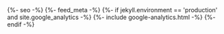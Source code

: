 <!DOCTYPE html>
<html>
    <head>
        <link rel="icon" href="https://elas-na-literatura.github.io/rsc/favicon.svg" type="image/svg" sizes="16x16">
        <meta charset="utf-8">
        <meta http-equiv="X-UA-Compatible" content="IE=edge">
        <meta name="viewport" content="width=device-width, initial-scale=1">
        {%- seo -%}
        <link rel="stylesheet" href="https://fonts.googleapis.com/css?family=Poppins">
        <link rel="stylesheet" href="{{ "/assets/main.css" | relative_url }}">
        {%- feed_meta -%}
        {%- if jekyll.environment == 'production' and site.google_analytics -%}
          {%- include google-analytics.html -%}
        {%- endif -%}
        <style>
            :root
            {
                --blurfactor: 0;
            }

            .bigimage
            {
                position: fixed;
                top: 0;
                left: 0;
                width: 100vw;
                height: 100vh;
                z-index: -100;
                background-color: #ffc6e5;
                align-items: center;
                text-align: center;
                filter: blur(calc(1vmin * var(--blurfactor)));
                -webkit-filter: blur(calc(1vmin * var(--blurfactor)));
            }

            .bigimage img
            {
                position: absolute;
                width: 100vmin;
                height: 100vmin;
                vertical-align: middle;
                top: 50%;
                left: 50%;
                margin-top: -50vmin;
                margin-left: -50vmin;
            }

            .specialquote
            {
                position: absolute;
                font-weight: 400; 
                font-size: 2.5vmax; 
                color:white; 
                text-shadow: #000 0px 2px 4px;
                --scrollpos: 0px;
                width: 40vw;
                height: 22.5vh;
                top: calc(100vh + var(--scrollpos));
            }
        </style>
    </head>
    <body>
        <header class="site-header" role="banner">
            <div class="wrapper">
              {%- assign default_paths = site.pages | map: "path" -%}
              {%- assign page_paths = site.header_pages | default: default_paths -%}
              <a href="{{ "/" | relative_url }}">
                <img src="/rsc/logo-wide-fix.svg" style="width:205px" alt="{{ site.title | escape }}">
              </a>
              {%- if page_paths -%}
                <nav class="site-nav" style="z-index:1000;">
                  <input type="checkbox" id="nav-trigger" class="nav-trigger" />
                  <label for="nav-trigger">
                    <span class="menu-icon">
                      <svg viewBox="0 0 18 15" width="18px" height="15px">
                        <path d="M18,1.484c0,0.82-0.665,1.484-1.484,1.484H1.484C0.665,2.969,0,2.304,0,1.484l0,0C0,0.665,0.665,0,1.484,0 h15.032C17.335,0,18,0.665,18,1.484L18,1.484z M18,7.516C18,8.335,17.335,9,16.516,9H1.484C0.665,9,0,8.335,0,7.516l0,0 c0-0.82,0.665-1.484,1.484-1.484h15.032C17.335,6.031,18,6.696,18,7.516L18,7.516z M18,13.516C18,14.335,17.335,15,16.516,15H1.484 C0.665,15,0,14.335,0,13.516l0,0c0-0.82,0.665-1.483,1.484-1.483h15.032C17.335,12.031,18,12.695,18,13.516L18,13.516z"/>
                      </svg>
                    </span>
                  </label>
          
                  <div class="trigger">
                    {%- for path in page_paths -%}
                      {%- assign my_page = site.pages | where: "path", path | first -%}
                      {%- if my_page.title -%}
                      <a class="page-link" href="{{ my_page.url | relative_url }}">{{ my_page.title | escape }}</a>
                      {%- endif -%}
                    {%- endfor -%}
                  </div>
                </nav>
              {%- endif -%}
            </div>
        </header>

        <main class="page-content" aria-label="Content">
            <div class="bigimage">
                <img src="desenho.svg">
            </div>
            <span style="position: fixed;bottom: 16px;text-align: center;width:100%;font-weight: 900;font-size: 2.5vmax;color:white;text-shadow: #0002 0px 2px 2px;opacity: calc(1 - var(--blurfactor));">Arraste para mais!</span>
            <div class="specialquote" style="left: 10%;--scrollpos: 0vh;text-align: left;">Em aulas e livros de literatura brasileira, aprendemos sobre autores renomados como Machado de Assis, Guimarães Rosa, José de Alencar, Graciliano Ramos, entre outros.</div>
            <div class="specialquote" style="left: calc(50% - 20vw);--scrollpos: 50vh; font-size: 3.5vmax;text-align: center; font-weight: 700; width: 40vw;">Suas obras são exemplares. Porém, onde se encontram as autoras mulheres de nossa história?</div>
            <div class="specialquote" style="right: 10%;--scrollpos: 100vh;text-align: right;">O nosso projeto visa, portanto, trazer à luz diversas obras de autoras brasileiras não representadas em aulas e livros.</div>
            <div class="specialquote" style="left: calc(50% - 20vw);--scrollpos: 125vh; font-size: 3.5vmax;text-align: center; font-weight: 700; width: 40vw;">
                <button class="button" onclick='window.open("{{ site.url }}/obras","_self")'>Descubra mais!</button>
            </div>
        </main>

        <script>
            window.addEventListener("scroll", function()
            {
                var blurvalue = (window.scrollY/100);
                if(blurvalue > 1) blurvalue = 1;
                document.documentElement.style.setProperty('--blurfactor', blurvalue.toString());
            });
        </script>

        <footer class="site-footer h-card">
            <data class="u-url" href="{{ "/" | relative_url }}"></data>
        
            <div class="wrapper">
        
            <h2 class="footer-heading">{{ site.title | escape }}</h2>
        
            <div class="footer-col-wrapper">
                <div class="footer-col footer-col-1">
                <ul class="contact-list">
                    <li class="p-name">
                    {%- if site.author -%}
                        {{ site.author | escape }}
                    {%- else -%}
                        {{ site.title | escape }}
                    {%- endif -%}
                    </li>
                    {%- if site.email -%}
                    <li><a class="u-email" href="mailto:{{ site.email }}">{{ site.email }}</a></li>
                    {%- endif -%}
                </ul>
                </div>
        
                <div class="footer-col footer-col-2">
                {%- include social.html -%}
                </div>
        
                <div class="footer-col footer-col-3">
                <p>{{- site.description | escape -}}</p>
                </div>
            </div>
        
            </div>
        
        </footer>


    </body>
</html>
